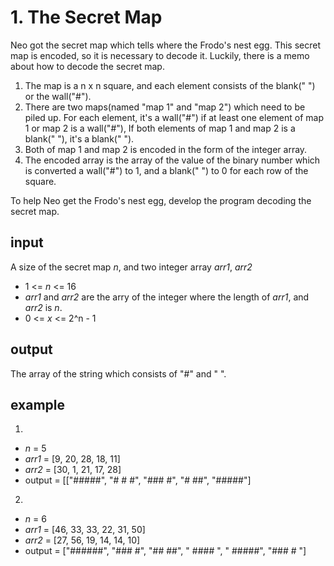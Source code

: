 # 1. The Secret Map
Neo got the secret map which tells where the Frodo's nest egg. This secret map is encoded, so it is necessary to decode it. Luckily, there is a memo about how to decode the secret map.

1. The map is a n x n square, and each element consists of the blank(" ") or the wall("#").
2. There are two maps(named "map 1" and "map 2") which need to be piled up. For each element, it's a wall("#") if at least one element of map 1 or map 2 is a wall("#"), If both elements of map 1 and map 2 is a blank(" "), it's a blank(" ").
3. Both of map 1 and map 2 is encoded in the form of the integer array.
4. The encoded array is the array of the value of the binary number which is converted a wall("#") to 1, and a blank(" ") to 0 for each row of the square.

To help Neo get the Frodo's nest egg, develop the program decoding the secret map.

## input
A size of the secret map *n*, and two integer array *arr1*, *arr2*
- 1 <= *n* <= 16
- *arr1* and *arr2* are the arry of the integer where the length of *arr1*, and *arr2* is *n*.
- 0 <= *x* <= 2^n - 1

## output
The array of the string which consists of "#" and " ".

## example
1.
- *n* = 5
- *arr1* = [9, 20, 28, 18, 11]
- *arr2* = [30, 1, 21, 17, 28]
- output = [["#####", "# # #", "### #", "#  ##", "#####"]

2.
- *n* = 6
- *arr1* = [46, 33, 33, 22, 31, 50]
- *arr2* = [27, 56, 19, 14, 14, 10]
- output = ["######", "###  #", "##  ##", " #### ", " #####", "### # "]
